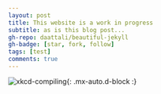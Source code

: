 ```yaml
---
layout: post
title: This website is a work in progress
subtitle: as is this blog post...
gh-repo: daattali/beautiful-jekyll
gh-badge: [star, fork, follow]
tags: [test]
comments: true
---
```


![xkcd-compiling]([https://s3-media3.fl.yelpcdn.com/bphoto/cQ1Yoa75m2yUFFbY2xwuqw/348s.jpg](https://imgs.xkcd.com/comics/compiling.png)){: .mx-auto.d-block :}

